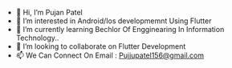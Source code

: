 - 👋 Hi, I’m Pujan Patel
- 👀 I’m interested in Android/Ios developmemnt Using Flutter
- 🌱 I’m currently learning Bechlor Of Engginearing In Information Technology..
- 💞️ I’m looking to collaborate on Flutter Development
- 📫 We Can Connect On Email : Pujjupatel156@gmail.com


<!---
pujju305/pujju305 is a ✨ special ✨ repository because its `README.md` (this file) appears on your GitHub profile.
You can click the Preview link to take a look at your changes.
--->
